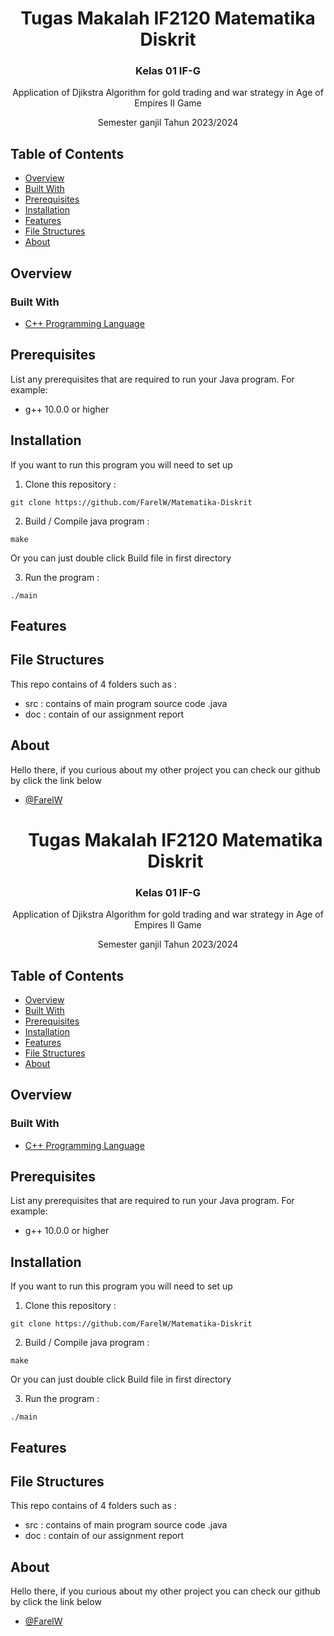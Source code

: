 <h1 align="center">Tugas Makalah IF2120 Matematika Diskrit</h1>
<h3 align="center">Kelas 01 IF-G</h3>
<p align="center"></p>
<p align="center">Application of Djikstra Algorithm for gold trading and war strategy in Age of Empires II Game</p>
<p align="center">Semester ganjil Tahun 2023/2024</p>

## Table of Contents

- [Overview](#overview)
- [Built With](#built-with)
- [Prerequisites](#prerequisites)
- [Installation](#installation)
- [Features](#features)
- [File Structures](#file-structures)
- [About](#about)


## Overview
<!-- 
![screenshot](https://github.com/Filbert88/TUBES-ALGEO-1/blob/d5e8925fdf81671e12d005604ece903d557ed92d/Apau%20%26%20Apin.jpg) -->

<!-- Here is the purpose of making this project :
- Create a library (library or package) in Java to find SPL solutions using the Gauss elimination method, Gauss-Jordan elimination method, inverse matrix method, and Cramer's rule (Cramer's rule specifically for SPL with n variables and n equations), calculating the matrix determinant using row reduction and with cofactor expansion, and calculating matrix inverses.
- Solve various problems in SPL form, solve interpolation and linear regression problems, calculate inverse matrices, calculate matrix determinants using various methods (row reduction and cofactor expansion). -->

### Built With
- [C++ Programming Language](https://www.w3schools.com/cpp/default.asp)

## Prerequisites

List any prerequisites that are required to run your Java program. For example:
- g++ 10.0.0 or higher

## Installation

If you want to run this program you will need to set up 

1. Clone this repository :
```shell
git clone https://github.com/FarelW/Matematika-Diskrit
```

2. Build / Compile java program :
```shell
make
```
Or you can just double click Build file in first directory

3. Run the program :
```shell
./main
```

## Features

<!-- Here is the purpose of making this project :
* The program contains of menu options (SPL, Determinant, Inverse, Interpolation Polynomial,Bicubic Spline Interpolation, and Regression)
* The program can receive input either from the keyboard (terminal) or read input from text files.
* Step by step how to get the answer
* File output (file.txt)
* Each menu contains various problem solving methods
* Each function contains multiple error handling method to ensure greatest experience for the user. -->

## File Structures

This repo contains of 4 folders such as :
<!-- - bin : contains of java executable file .class that has been compiled from the src folder -->
- src : contains of main program source code .java 
- doc : contain of our assignment report
<!-- - test : contains of study cases problems that can be used as an input in the program.
- output : contains of output .txt file based on users   -->

## About

Hello there, 
if you curious about my other project you can check our github by click the link below

- [@FarelW](https://github.com/FarelW)<h1 align="center">Tugas Makalah IF2120 Matematika Diskrit</h1>
<h3 align="center">Kelas 01 IF-G</h3>
<p align="center"></p>
<p align="center">Application of Djikstra Algorithm for gold trading and war strategy in Age of Empires II Game</p>
<p align="center">Semester ganjil Tahun 2023/2024</p>

## Table of Contents

- [Overview](#overview)
- [Built With](#built-with)
- [Prerequisites](#prerequisites)
- [Installation](#installation)
- [Features](#features)
- [File Structures](#file-structures)
- [About](#about)


## Overview
<!-- 
![screenshot](https://github.com/Filbert88/TUBES-ALGEO-1/blob/d5e8925fdf81671e12d005604ece903d557ed92d/Apau%20%26%20Apin.jpg) -->

<!-- Here is the purpose of making this project :
- Create a library (library or package) in Java to find SPL solutions using the Gauss elimination method, Gauss-Jordan elimination method, inverse matrix method, and Cramer's rule (Cramer's rule specifically for SPL with n variables and n equations), calculating the matrix determinant using row reduction and with cofactor expansion, and calculating matrix inverses.
- Solve various problems in SPL form, solve interpolation and linear regression problems, calculate inverse matrices, calculate matrix determinants using various methods (row reduction and cofactor expansion). -->

### Built With
- [C++ Programming Language](https://www.w3schools.com/cpp/default.asp)

## Prerequisites

List any prerequisites that are required to run your Java program. For example:
- g++ 10.0.0 or higher

## Installation

If you want to run this program you will need to set up 

1. Clone this repository :
```shell
git clone https://github.com/FarelW/Matematika-Diskrit
```

2. Build / Compile java program :
```shell
make
```
Or you can just double click Build file in first directory

3. Run the program :
```shell
./main
```

## Features

<!-- Here is the purpose of making this project :
* The program contains of menu options (SPL, Determinant, Inverse, Interpolation Polynomial,Bicubic Spline Interpolation, and Regression)
* The program can receive input either from the keyboard (terminal) or read input from text files.
* Step by step how to get the answer
* File output (file.txt)
* Each menu contains various problem solving methods
* Each function contains multiple error handling method to ensure greatest experience for the user. -->

## File Structures

This repo contains of 4 folders such as :
<!-- - bin : contains of java executable file .class that has been compiled from the src folder -->
- src : contains of main program source code .java 
- doc : contain of our assignment report
<!-- - test : contains of study cases problems that can be used as an input in the program.
- output : contains of output .txt file based on users   -->

## About

Hello there, 
if you curious about my other project you can check our github by click the link below

- [@FarelW](https://github.com/FarelW)